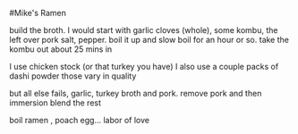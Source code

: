 #Mike's Ramen

build the broth.  I would start with garlic cloves (whole), some kombu, the left over pork salt, pepper.  boil it up and slow boil for an hour or so.  take the kombu out about 25 mins in<p>

I use chicken stock (or that turkey you have)
I also use a couple packs of dashi powder
those vary in quality<p>

but all else fails, garlic, turkey broth and pork.  remove pork and then immersion blend the rest<p>

boil ramen , poach egg... labor of love

